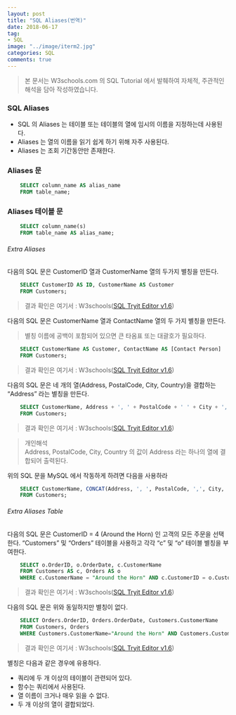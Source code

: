 ```yaml
---
layout: post
title: "SQL Aliases(번역)"
date: 2018-06-17
tag:
- SQL
image: "../image/iterm2.jpg"
categories: SQL
comments: true
---
```

> 본 문서는 W3schools.com 의 SQL Tutorial 에서 발췌하여 자체적, 주관적인 해석을 담아 작성하였습니다.  

### SQL Aliases
- SQL 의 Aliases 는 테이블 또는 테이블의 열에 임시의 이름을 지정하는데 사용된다.
- Aliases 는 열의 이름을 읽기 쉽게 하기 위해 자주 사용된다.
- Aliases 는 조회 기간동안만 존재한다.

### Aliases 문
```sql
	SELECT column_name AS alias_name
	FROM table_name;
```

### Aliases 테이블 문
```sql
	SELECT column_name(s)
	FROM table_name AS alias_name;
```

###### Extra Aliases
다음의 SQL 문은 CustomerID 열과 CustomerName 열의 두가지 별칭을 만든다.
```sql
	SELECT CustomerID AS ID, CustomerName AS Customer
	FROM Customers;
```
> 결과 확인은 여기서 : W3schools([SQL Tryit Editor v1.6](https://www.w3schools.com/sql/trysql.asp?filename=trysql_select_alias_column0))  

다음의 SQL 문은 CustomerName 열과 ContactName 열의 두 가지 별칭을 만든다.
> 별칭 이름에 공백이 포함되어 있으면 큰 타옴표 또는 대괄호가 필요하다.  
```sql
	SELECT CustomerName AS Customer, ContactName AS [Contact Person]
	FROM Customers;
```
> 결과 확인은 여기서 : W3schools([SQL Tryit Editor v1.6](https://www.w3schools.com/sql/trysql.asp?filename=trysql_select_alias_column))  

다음의 SQL 문은 네 개의 열(Address, PostalCode, City, Country)을 결합하는 “Address” 라는 별칭을 만든다.
```sql
	SELECT CustomerName, Address + ', ' + PostalCode + ' ' + City + ', ' + Country As Address
	FROM Customers;
```
> 결과 확인은 여기서 : W3schools([SQL Tryit Editor v1.6](https://www.w3schools.com/sql/trysql.asp?filename=trysql_select_alias_column2&ss=-1))  

> 개인해석  
> Address, PostalCode, City, Country 의 값이 Address 라는 하나의 열에 결합되어 출력된다.  

위의 SQL 문을 MySQL 에서 작동하게 하려면 다음을 사용하라
```sql
	SELECT CustomerName, CONCAT(Address, ', ', PostalCode, ',', City, ', ', Country) AS Address
	FROM Customers;
```

###### Extra Aliases Table
다음의 SQL 문은 CustomerID = 4 (Around the Horn) 인 고객의 모든 주문을 선택한다. “Customers” 및 “Orders” 테이블을 사용하고 각각 “c” 및 “o” 테이블 별칭을 부여한다.
```sql
	SELECT o.OrderID, o.OrderDate, c.CustomerName
	FROM Customers AS c, Orders AS o
	WHERE c.CustomerName = "Around the Horn" AND c.CustomerID = o.CustomerID;
```
> 결과 확인은 여기서 : W3schools([SQL Tryit Editor v1.6](https://www.w3schools.com/sql/trysql.asp?filename=trysql_select_alias_table))  

다음의 SQL 문은 위와 동일하지만 별칭이 없다.
```sql
	SELECT Orders.OrderID, Orders.OrderDate, Customers.CustomerName
	FROM Customers, Orders
	WHERE Customers.CustomerName="Around the Horn" AND Customers.CustomerID=Orders.CustomerID;
```
> 결과 확인은 여기서 : W3schools([SQL Tryit Editor v1.6](https://www.w3schools.com/sql/trysql.asp?filename=trysql_select_alias_no))  

별칭은 다음과 같은 경우에 유용하다.
- 쿼리에 두 개 이상의 테이블이 관련되어 있다.
- 함수는 쿼리에서 사용된다.
- 열 이름이 크거나 매우 읽을 수 없다.
- 두 개 이상의 열이 결합되었다.
